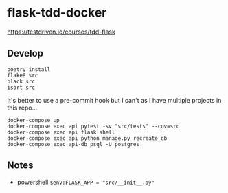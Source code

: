 # flask-tdd-docker

https://testdriven.io/courses/tdd-flask

## Develop
```
poetry install
flake8 src
black src
isort src
```
It's better to use a pre-commit hook but I can't as I have multiple projects in this repo...

```
docker-compose up
docker-compose exec api pytest -sv "src/tests" --cov=src
docker-compose exec api flask shell
docker-compose exec api python manage.py recreate_db
docker-compose exec api-db psql -U postgres
```

## Notes
* powershell `$env:FLASK_APP = "src/__init__.py"`
